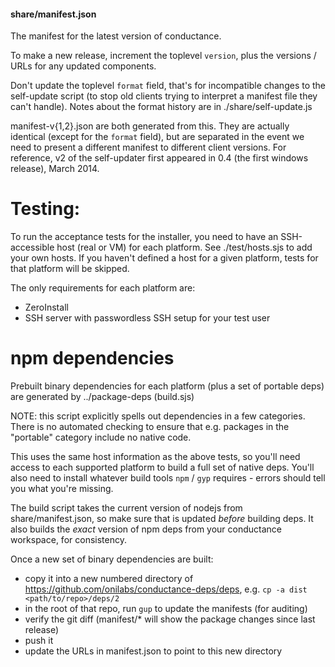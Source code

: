 #### share/manifest.json

The manifest for the latest version of conductance.

To make a new release, increment the toplevel `version`,
plus the versions / URLs for any updated components.

Don't update the toplevel `format` field, that's for
incompatible changes to the self-update script (to stop
old clients trying to interpret a manifest file they
can't handle). Notes about the format history are in
./share/self-update.js

manifest-v{1,2}.json are both generated from this. They are
actually identical (except for the `format` field), but are
separated in the event we need to present a different manifest
to different client versions. For reference, v2 of the self-updater
first appeared in 0.4 (the first windows release), March 2014.

# Testing:

To run the acceptance tests for the installer, you need to have an
SSH-accessible host (real or VM) for each platform. See
./test/hosts.sjs to add your own hosts. If you haven't defined a
host for a given platform, tests for that platform will be skipped.

The only requirements for each platform are:

 - ZeroInstall
 - SSH server with passwordless SSH setup for your test user

# npm dependencies

Prebuilt binary dependencies for each platform (plus a set of portable deps)
are generated by
../package-deps (build.sjs)

NOTE: this script explicitly spells out dependencies in a few categories.
There is no automated checking to ensure that e.g. packages in the "portable"
category include no native code.

This uses the same host information as the above tests, so you'll
need access to each supported platform to build a full set of native
deps. You'll also need to install whatever build tools `npm` / `gyp`
requires - errors should tell you what you're missing.

The build script takes the current version of nodejs from
share/manifest.json, so make sure that is updated *before* building
deps. It also builds the *exact* version of npm deps from your
conductance workspace, for consistency.

Once a new set of binary dependencies are built:
 - copy it into a new numbered directory of https://github.com/onilabs/conductance-deps/deps,
    e.g. `cp -a dist <path/to/repo>/deps/2`
 - in the root of that repo, run `gup` to update the manifests (for auditing)
 - verify the git diff (manifest/* will show the package changes since last release)
 - push it
 - update the URLs in manifest.json to point to this new directory

